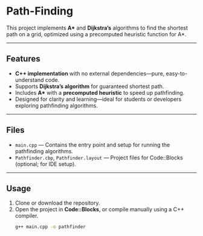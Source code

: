 # Path-Finding

This project implements **A\*** and **Dijkstra’s** algorithms to find the shortest path on a grid, optimized using a precomputed heuristic function for A\*.

---

##  Features
- **C++ implementation** with no external dependencies—pure, easy-to-understand code.
- Supports **Dijkstra’s algorithm** for guaranteed shortest path.
- Includes **A\*** with a **precomputed heuristic** to speed up pathfinding.
- Designed for clarity and learning—ideal for students or developers exploring pathfinding algorithms.

---

##  Files
- `main.cpp` — Contains the entry point and setup for running the pathfinding algorithms.
- `Pathfinder.cbp`, `Pathfinder.layout` — Project files for Code::Blocks (optional; for IDE setup).

---

##  Usage
1. Clone or download the repository.
2. Open the project in **Code::Blocks**, or compile manually using a C++ compiler.
   ```bash
   g++ main.cpp -o pathfinder

